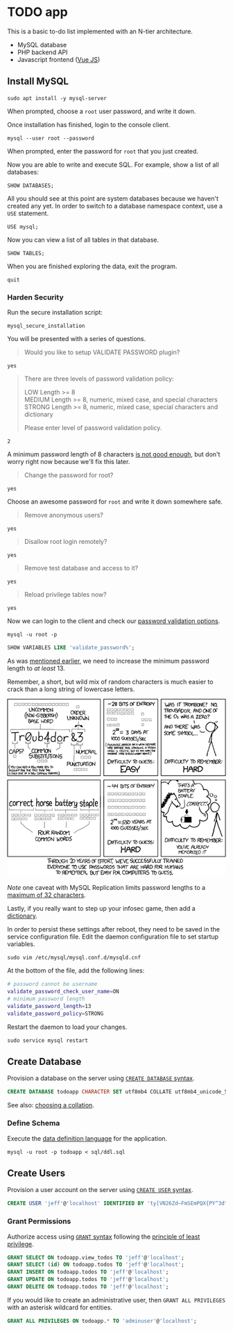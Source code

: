 # TODO app

This is a basic to-do list implemented with an N-tier architecture.

* MySQL database
* PHP backend API
* Javascript frontend ([Vue JS][vue-todo])

## Install MySQL

    sudo apt install -y mysql-server

When prompted, choose a `root` user password, and write it down.

Once installation has finished, login to the console client.

    mysql --user root --password

When prompted, enter the password for `root` that you just created.

Now you are able to write and execute SQL.
For example, show a list of all databases:

    SHOW DATABASES;

All you should see at this point are system databases
because we haven't created any yet.
In order to switch to a database namespace context, use a `USE` statement.

    USE mysql;

Now you can view a list of all tables in that database.

    SHOW TABLES;

When you are finished exploring the data, exit the program.

    quit

### Harden Security

Run the secure installation script:

    mysql_secure_installation

You will be presented with a series of questions.

> Would you like to setup VALIDATE PASSWORD plugin?

    yes

> There are three levels of password validation policy:  
>
> LOW    Length >= 8  
> MEDIUM Length >= 8, numeric, mixed case, and special characters  
> STRONG Length >= 8, numeric, mixed case, special characters and dictionary  
>
> Please enter level of password validation policy.

    2

A minimum password length of 8 characters [is not good enough][your-password-is-too-damn-short],
but don't worry right now because we'll fix this later.

> Change the password for root?

    yes

Choose an awesome password for `root` and write it down somewhere safe.

> Remove anonymous users?

    yes

> Disallow root login remotely?

    yes

> Remove test database and access to it?

    yes

> Reload privilege tables now?

    yes

Now we can login to the client and check our [password validation options][password-validate-options].

    mysql -u root -p

```sql
SHOW VARIABLES LIKE 'validate_password%';
```

As was [mentioned earlier][your-password-is-too-damn-short],
we need to increase the minimum password length to *at least* 13.

Remember, a short, but wild mix of random characters is much easier to crack
than a long string of lowercase letters.

[![xkcd cartoon on password strength][password-strength]][password-strength-xkcd]

*Note* one caveat with MySQL Replication limits password lengths to a
[maximum of 32 characters][password-max].

Lastly, if you really want to step up your infosec game,
then add a [dictionary][password-dictionary].

In order to persist these settings after reboot,
they need to be saved in the service configuration file.
Edit the daemon configuration file to set startup variables.

    sudo vim /etc/mysql/mysql.conf.d/mysqld.cnf

At the bottom of the file, add the following lines:

```bash
# password cannot be username
validate_password_check_user_name=ON
# minimum password length
validate_password_length=13
validate_password_policy=STRONG
```

Restart the daemon to load your changes.

    sudo service mysql restart

## Create Database

Provision a database on the server using [`CREATE DATABASE` syntax][create-database].

```sql
CREATE DATABASE todoapp CHARACTER SET utf8mb4 COLLATE utf8mb4_unicode_520_ci;
```

See also: [choosing a collation][choosing-collation].

### Define Schema

Execute the [data definition language][ddl] for the application.

    mysql -u root -p todoapp < sql/ddl.sql

## Create Users

Provision a user account on the server using [`CREATE USER` syntax][create-user].

```sql
CREATE USER 'jeff'@'localhost' IDENTIFIED BY 'ty[VN26Zd~FmSEmPQX{PY^3d^01~qUS6';
```

### Grant Permissions

Authorize access using [`GRANT` syntax][grant-syntax]
following the [principle of least privilege][least-privilege-principle].

```sql
GRANT SELECT ON todoapp.view_todos TO 'jeff'@'localhost';
GRANT SELECT (id) ON todoapp.todos TO 'jeff'@'localhost';
GRANT INSERT ON todoapp.todos TO 'jeff'@'localhost';
GRANT UPDATE ON todoapp.todos TO 'jeff'@'localhost';
GRANT DELETE ON todoapp.todos TO 'jeff'@'localhost';
```

If you would like to create an administrative user,
then `GRANT ALL PRIVILEGES` with an asterisk wildcard for entities.

```sql
GRANT ALL PRIVILEGES ON todoapp.* TO 'adminuser'@'localhost';
```

[vue-todo]:https://vuejs.org/v2/examples/todomvc.html
[your-password-is-too-damn-short]:https://blog.codinghorror.com/your-password-is-too-damn-short/
[password-validate-options]:https://dev.mysql.com/doc/refman/5.7/en/validate-password-options-variables.html
[password-strength]:./docs/images/password-strength.png
[password-strength-xkcd]:https://xkcd.com/936/
[password-max]:https://stackoverflow.com/a/31634299/4233593
[password-dictionary]:https://dev.mysql.com/doc/refman/5.7/en/validate-password-options-variables.html#sysvar_validate_password_dictionary_file
[create-database]:https://dev.mysql.com/doc/refman/5.7/en/create-database.html
[choosing-collation]:https://stackoverflow.com/a/38363567/4233593
[ddl]:./sql/ddl.sql
[create-user]:https://dev.mysql.com/doc/refman/5.7/en/create-user.html
[grant-syntax]:https://dev.mysql.com/doc/refman/5.7/en/grant.html
[least-privilege-principle]:https://en.wikipedia.org/wiki/Principle_of_least_privilege
